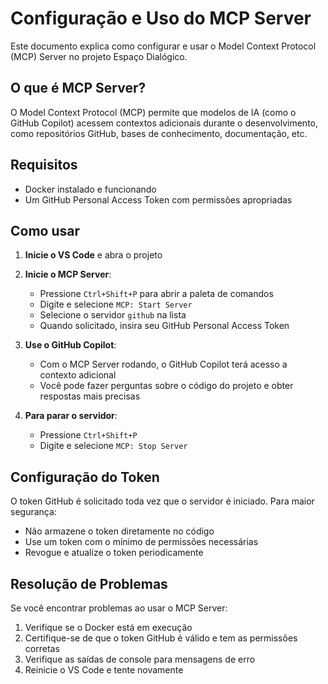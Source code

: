 # Configuração e Uso do MCP Server

Este documento explica como configurar e usar o Model Context Protocol (MCP) Server no projeto Espaço Dialógico.

## O que é MCP Server?

O Model Context Protocol (MCP) permite que modelos de IA (como o GitHub Copilot) acessem contextos adicionais durante o desenvolvimento, como repositórios GitHub, bases de conhecimento, documentação, etc.

## Requisitos

- Docker instalado e funcionando
- Um GitHub Personal Access Token com permissões apropriadas

## Como usar

1. **Inicie o VS Code** e abra o projeto

2. **Inicie o MCP Server**:

   - Pressione `Ctrl+Shift+P` para abrir a paleta de comandos
   - Digite e selecione `MCP: Start Server`
   - Selecione o servidor `github` na lista
   - Quando solicitado, insira seu GitHub Personal Access Token

3. **Use o GitHub Copilot**:

   - Com o MCP Server rodando, o GitHub Copilot terá acesso a contexto adicional
   - Você pode fazer perguntas sobre o código do projeto e obter respostas mais precisas

4. **Para parar o servidor**:
   - Pressione `Ctrl+Shift+P`
   - Digite e selecione `MCP: Stop Server`

## Configuração do Token

O token GitHub é solicitado toda vez que o servidor é iniciado. Para maior segurança:

- Não armazene o token diretamente no código
- Use um token com o mínimo de permissões necessárias
- Revogue e atualize o token periodicamente

## Resolução de Problemas

Se você encontrar problemas ao usar o MCP Server:

1. Verifique se o Docker está em execução
2. Certifique-se de que o token GitHub é válido e tem as permissões corretas
3. Verifique as saídas de console para mensagens de erro
4. Reinicie o VS Code e tente novamente
